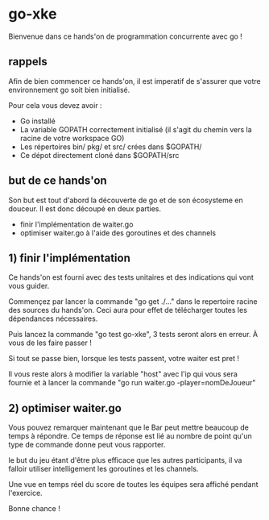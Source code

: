 # go-xke

Bienvenue dans ce hands'on de programmation concurrente avec go !

## rappels

Afin de bien commencer ce hands'on, il est imperatif de s'assurer que votre environnement go soit bien initialisé.

Pour cela vous devez avoir :
- Go installé
- La variable GOPATH correctement initialisé (il s'agit du chemin vers la racine de votre workspace GO)
- Les répertoires bin/ pkg/ et src/ crées dans $GOPATH/
- Ce dépot directement cloné dans $GOPATH/src

## but de ce hands'on

Son but est tout d'abord la découverte de go et de son écosysteme en douceur. Il est donc découpé en deux parties.

- finir l'implémentation de waiter.go
- optimiser waiter.go à l'aide des goroutines et des channels

## 1) finir l'implémentation

Ce hands'on est fourni avec des tests unitaires et des indications qui vont vous guider.

Commençez par lancer la commande "go get ./..." dans le repertoire racine des sources du hands'on. Ceci aura pour effet
de télécharger toutes les dépendances nécessaires.

Puis lancez la commande "go test go-xke", 3 tests seront alors en erreur. À vous de les faire passer !

Si tout se passe bien, lorsque les tests passent, votre waiter est pret !

Il vous reste alors à modifier la variable "host" avec l'ip qui vous sera fournie et à lancer la commande
"go run waiter.go -player=nomDeJoueur"

## 2) optimiser waiter.go

Vous pouvez remarquer maintenant que le Bar peut mettre beaucoup de temps à répondre. Ce temps de réponse est lié au nombre
de point qu'un type de commande donne peut vous rapporter.

le but du jeu étant d'être plus efficace que les autres participants, il va falloir utiliser intelligement les goroutines et les channels.

Une vue en temps réel du score de toutes les équipes sera affiché pendant l'exercice. 
 
Bonne chance !




